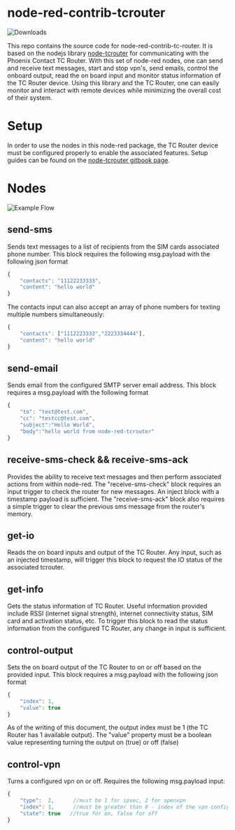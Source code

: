 # node-red-contrib-tcrouter

![Downloads](https://img.shields.io/npm/dt/@phoenixcontactusa/node-red-contrib-tcrouter)

This repo contains the source code for node-red-contrib-tc-router.  It is based on the nodejs library [node-tcrouter](https://github.com/PhoenixContactUSA/node-tcrouter) for communicating with the Phoenix Contact TC Router.  With this set of node-red nodes, one can send and receive text messages, start and stop vpn's, send emails, control the onboard output, read the on board input and monitor status information of the TC Router device.  Using this library and the TC Router, one can easily monitor and interact with remote devices while minimizing the overall cost of their system.

# Setup

In order to use the nodes in this node-red package, the TC Router device must be configured properly to enable the associated features.  Setup guides can be found on the [node-tcrouter gitbook page](https://zmink.gitbook.io/node-tcrouter/).

# Nodes

![Example Flow](./assets/example.png)

## send-sms

Sends text messages to a list of recipients from the SIM cards associated phone number. This block requires the following msg.payload with the following json format

```javascript
{
    "contacts": "11122233333",
    "content": "hello world"
}
```

The contacts input can also accept an array of phone numbers for texting multiple numbers simultaneously:

```javascript
{
    "contacts": ["1112223333","2223334444"],
    "content": "hello world"
}
```

## send-email

Sends email from the configured SMTP server email address. This block requires a msg.payload with the following format

```javascript
{
    "to": "test@test.com",
    "cc": "testcc@test.com",
    "subject":"Hello World",
    "body":"hello world from node-red-tcrouter"
}
```

## receive-sms-check && receive-sms-ack

Provides the ability to receive text messages and then perform associated actions from within node-red.  The "receive-sms-check" block requires an input trigger to check the router for new messages.  An inject block with a timestamp payload is sufficient.  The "receive-sms-ack" block also requires a simple trigger to clear the previous sms message from the router's memory.

## get-io

Reads the on board inputs and output of the TC Router. Any input, such as an injected timestamp, will trigger this block to request the IO status of the associated tcrouter.

## get-info

Gets the status information of TC Router.  Useful information provided include RSSI (internet signal strength), internet connectivity status, SIM card and activation status, etc.  To trigger this block to read the status information from the configured TC Router, any change in input is sufficient.

<!-- ## control-vpn

Provides the ability to start and stop configured VPN's.  Enables secure communication to be controlled in software.  Provides the ability to switch VPN tunnels based on fail over logic, etc. -->

## control-output

Sets the on board output of the TC Router to on or off based on the provided input.  This block requires a msg.payload with the following json format

```javascript
{
    "index": 1,
    "value": true
}
```
As of the writing of this document, the output index must be 1 (the TC Router has 1 available output).  The "value" property must be a boolean value representing turning the output on (true) or off (false)

## control-vpn

Turns a configured vpn on or off.  Requires the following msg.payload input:

```javascript
{
    "type":  2,      //must be 1 for ipsec, 2 for openvpn
    "index": 1,      //must be greater than 0 - index of the vpn configured
    "state": true   //true for on, false for off
}
```
